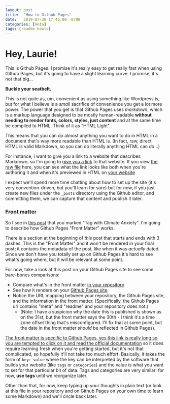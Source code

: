 ```yaml
---
layout: post
title:  "How to Github Pages"
date:   2019-07-30 17:46:00 -0700
categories: [meta]
tags: [readme howto]
---
```


Hey, Laurie!
======

This is Github Pages. I promise it's really easy to get really fast when using Github Pages, but it's going to have a slight learning curve. I promise, it's not that big...

**Buckle your seatbelt.**

This is not quite as, um, convenient as using something like Wordpress is, but for what I believe is a _small_ sacrifice of convenience you get a lot more power. The power that you get is that Github Pages uses _markdown_, which is a markup language designed to be mostly human-readable **without needing to render fonts, colors, styles, just content** and at the same time be compiled to HTML. Think of it as "HTML Light".

This means that you can do almost anything you want to do in HTML in a document that's way more readable than HTML is. (In fact, raw, direct HTML is valid Markdown, so you can do literally anything HTML can do...)

For instance, I want to give you a link to a website that describes Markdown, so I'm going to [give you a link](https://www.markdownguide.org/basic-syntax/) to that website. If you view [the raw file](https://raw.githubusercontent.com/righthemisphere/minddump/master/_posts/2019/07/2019-07-30-how-to-github-pages.md) here, you can see what the link looks like both when you're authoring it and when it's previewed in HTML on [your website](http://righthemisphere.github.io/minddump/meta/2019/07/31/how-to-github-pages.html/)

I expect we'll spend more time chatting about how to set up the site (it's very convention-driven, but you'll learn for sure) but for now, if you just create new files under the `_posts` directory using the Github editor, and committing them, we can capture that content and publish it later.


### Front matter

So I see in [this post](https://github.com/righthemisphere/minddump/blob/master/_posts/2019/07/2019-08-01-Nadi-Bay-Declaration) that you marked "Tag with Climate Anxiety". I'm going to describe how Github Pages "Front Matter" works.

There is a section at the beginning of *this* post that starts and ends with 3 dashes. This is the "Front Matter" and it won't be rendered in your final post; it contains the metadata of the post, like when it was *actually* dated. Since we don't have you totally set up on Github Pages it's hard to see what's going where, but it will be relevant at some point.

For now, take a look at this post on your Github Pages site to see some bare-bones comparisons:

* Compare what's in the front matter [in your repository](https://github.com/righthemisphere/minddump/blob/master/_posts/2019/07/2019-07-30-how-to-github-pages.md)
* See how it renders on your [Github Pages site](https://righthemisphere.github.io/minddump/meta/2019/07/31/how-to-github-pages.html).
* Notice the URL mapping between your repository, the Github Pages site, and the information in the front matter. (Specifically, the Github Pages url contains "meta" and "readme" and your repository does not.)
  * (Note: I have a suspicion why the date this is published is shown as on the 31st, but the front matter says the 30th - I think it's a time zone offset thing that's misconfigured. I'll fix that at some point, but the date in the front matter *should* be reflected in Github Pages).

[The front matter is specific to Github Pages, yes this link is really long so you are tempted to click on it and read the official documentation](https://jekyllrb.com/docs/front-matter/) so it does require learning fresh when you're getting started, but it's not that complicated, so hopefully it'll not take too much effort. Basically, it takes the form of `key: value` where the key can be interpreted by the software that builds your website (like `tags` or `categories`) and the value is what you want to set for that particular bit of data. Tags and categories are very similar: for now, **use tags** until we reorganize later.

Other than that, for now, keep typing up your thoughts in plain text (or look at this file in your repository and on Github Pages on your own time to learn some Markdown) and we'll circle back later.
